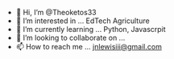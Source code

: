 - 👋 Hi, I’m @Theoketos33
- 👀 I’m interested in ... EdTech   Agriculture 
- 🌱 I’m currently learning ... Python, Javascrpit 
- 💞️ I’m looking to collaborate on ...
- 📫 How to reach me ... jnlewisiii@gmail.com

<!---
Theoketos33/Theoketos33 is a ✨ special ✨ repository because its `README.md` (this file) appears on your GitHub profile.
You can click the Preview link to take a look at your changes.
--->
